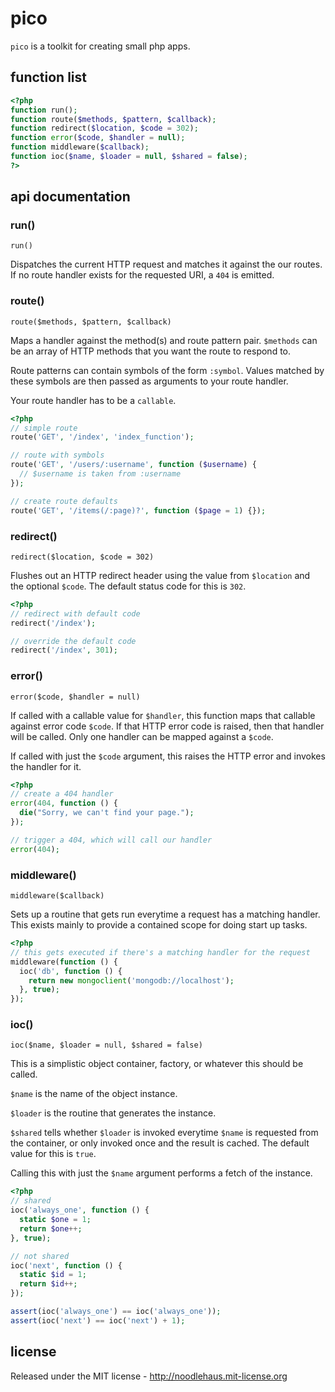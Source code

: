 # pico

`pico` is a toolkit for creating small php apps.

## function list

```php
<?php
function run();
function route($methods, $pattern, $callback);
function redirect($location, $code = 302);
function error($code, $handler = null);
function middleware($callback);
function ioc($name, $loader = null, $shared = false);
?>
```

## api documentation

### run()

`run()`

Dispatches the current HTTP request and matches it against the our routes.
If no route handler exists for the requested URI, a `404` is emitted.

### route()

`route($methods, $pattern, $callback)`

Maps a handler against the method(s) and route pattern pair. `$methods` can
be an array of HTTP methods that you want the route to respond to.

Route patterns can contain symbols of the form `:symbol`. Values matched by
these symbols are then passed as arguments to your route handler.

Your route handler has to be a `callable`.

```php
<?php
// simple route
route('GET', '/index', 'index_function');

// route with symbols
route('GET', '/users/:username', function ($username) {
  // $username is taken from :username
});

// create route defaults
route('GET', '/items(/:page)?', function ($page = 1) {});
```

### redirect()

`redirect($location, $code = 302)`

Flushes out an HTTP redirect header using the value from `$location` and the
optional `$code`. The default status code for this is `302`.

```php
<?php
// redirect with default code
redirect('/index');

// override the default code
redirect('/index', 301);
```

### error()

`error($code, $handler = null)`

If called with a callable value for `$handler`, this function maps that
callable against error code `$code`. If that HTTP error code is raised,
then that handler will be called. Only one handler can be mapped against
a `$code`.

If called with just the `$code` argument, this raises the HTTP error and
invokes the handler for it.

```php
<?php
// create a 404 handler
error(404, function () {
  die("Sorry, we can't find your page.");
});

// trigger a 404, which will call our handler
error(404);
```

### middleware()

`middleware($callback)`

Sets up a routine that gets run everytime a request has a matching handler.
This exists mainly to provide a contained scope for doing start up tasks.

```php
<?php
// this gets executed if there's a matching handler for the request
middleware(function () {
  ioc('db', function () {
    return new mongoclient('mongodb://localhost');
  }, true);
});
```

### ioc()

`ioc($name, $loader = null, $shared = false)`

This is a simplistic object container, factory, or whatever this should be
called.

`$name` is the name of the object instance.

`$loader` is the routine that generates the instance.

`$shared` tells whether `$loader` is invoked everytime `$name` is requested
from the container, or only invoked once and the result is cached.
The default value for this is `true`.

Calling this with just the `$name` argument performs a fetch of the instance.

```php
<?php
// shared
ioc('always_one', function () {
  static $one = 1;
  return $one++;
}, true);

// not shared
ioc('next', function () {
  static $id = 1;
  return $id++;
});

assert(ioc('always_one') == ioc('always_one'));
assert(ioc('next') == ioc('next') + 1);
```

## license

Released under the MIT license - <http://noodlehaus.mit-license.org>
